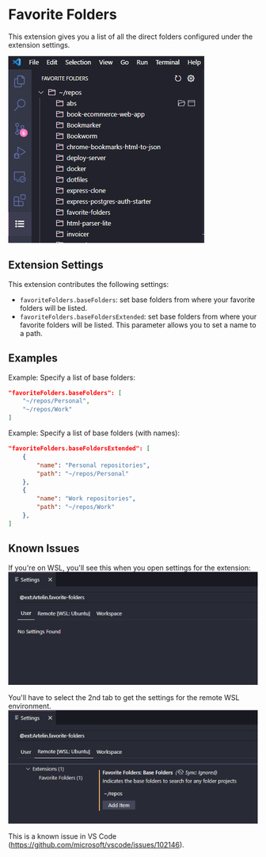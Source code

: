 # Favorite Folders

This extension gives you a list of all the direct folders configured under the extension settings.

![extension](https://raw.githubusercontent.com/flawiddsouza/favorite-folders/master/media/screenshots/extension.png)

## Extension Settings

This extension contributes the following settings:

* `favoriteFolders.baseFolders`: set base folders from where your favorite folders will be listed.
* `favoriteFolders.baseFoldersExtended`: set base folders from where your favorite folders will be listed. This parameter allows you to set a name to a path.

## Examples

Example: Specify a list of base folders:

```json
"favoriteFolders.baseFolders": [
    "~/repos/Personal",
    "~/repos/Work"
]
```

Example: Specify a list of base folders (with names):

```json
"favoriteFolders.baseFoldersExtended": [
    {
        "name": "Personal repositories",
        "path": "~/repos/Personal"
    },
    {
        "name": "Work repositories",
        "path": "~/repos/Work"
    },
]
```

## Known Issues

If you're on WSL, you'll see this when you open settings for the extension:
![settings-wsl-1](https://raw.githubusercontent.com/flawiddsouza/favorite-folders/master/media/screenshots/settings-wsl-1.png)

You'll have to select the 2nd tab to get the settings for the remote WSL environment.
![settings-wsl-2](https://raw.githubusercontent.com/flawiddsouza/favorite-folders/master/media/screenshots/settings-wsl-2.png)

This is a known issue in VS Code (<https://github.com/microsoft/vscode/issues/102146>).

